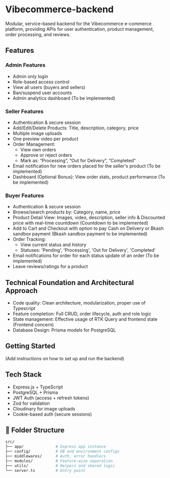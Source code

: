 # Vibecommerce-backend

Modular, service-based backend for the Vibecommerce e-commerce platform, providing APIs for user authentication, product management, order processing, and reviews.

## Features

### Admin Features
- Admin only login
- Role-based access control
- View all users (buyers and sellers)
- Ban/suspend user accounts
- Admin analytics dashboard (To be implemented)

### Seller Features
- Authentication & secure session
- Add/Edit/Delete Products: Title, description, category, price
- Multiple image uploads
- One preview video per product
- Order Management:
    - View own orders
    - Approve or reject orders
    - Mark as: “Processing”, “Out for Delivery”, “Completed”
- Email notification for new orders placed for the seller's product (To be implemented)
- Dashboard (Optional Bonus): View order stats, product performance (To be implemented)

### Buyer Features
- Authentication & secure session
- Browse/search products by: Category, name, price
- Product Detail View: Images, video, description, seller info & Discounted price with real-time countdown (Countdown to be implemented)
- Add to Cart and Checkout with option to pay Cash on Delivery or Bkash sandbox payment (Bkash sandbox payment to be implemented)
- Order Tracking:
    - View current status and history
    - Statuses: 'Pending', 'Processing', 'Out for Delivery', 'Completed'
- Email notifications for order for each status update of an order (To be implemented)
- Leave reviews/ratings for a product


## Technical Foundation and Architectural Approach

- Code quality: Clean architecture, modularization, proper use of Typescript
- Feature completion: Full CRUD, order lifecycle, auth and role logic
- State management: Effective usage of RTK Query and frontend state (Frontend concern)
- Database Design: Prisma models for PostgreSQL

## Getting Started

(Add instructions on how to set up and run the backend)

## Tech Stack

- Express.js + TypeScript
- PostgreSQL + Prisma
- JWT Auth (access + refresh tokens)
- Zod for validation
- Cloudinary for image uploads
- Cookie-based auth (secure sessions)

## 📁 Folder Structure

```bash
src/
├── app/              # Express app instance
├── config/           # DB and environment configs
├── middlewares/      # Auth, error handlers
├── modules/          # Feature-wise separation
├── utils/            # Helpers and shared logic
└── server.ts         # Entry point
